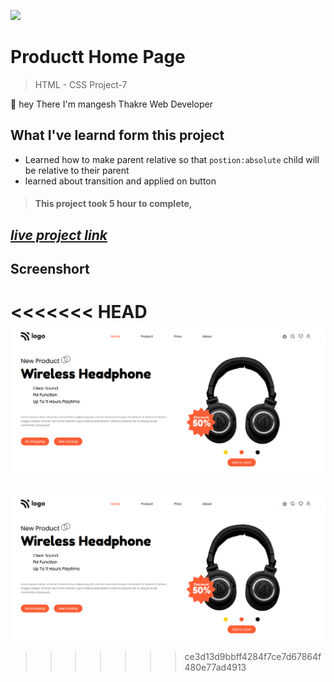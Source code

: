 ![](https://img.shields.io/badge/Live%20Project%207-Product%20Home%20Pagee-brightgreen)

# Productt Home Page
> HTML - CSS Project-7 

🙌 hey There I'm mangesh Thakre Web Developer 
##  What I've learnd form this project 
 
 - Learned how to make parent relative so that `postion:absolute` child will be relative to their parent
 - learned about transition and applied on button

> #### This project took 5 hour to complete, 

 ##  _[live project link](https://full-stack-js-html-css-project-7.netlify.app "HTML-CSS_Project-6" )_

## Screenshort
<<<<<<< HEAD
![alt text](https://github.com/MangeshThakre/HTML-CSS-Project-7/blob/master/porject-7.png)
=======
![alt text](https://github.com/MangeshThakre/HTML-CSS-Project-7/blob/master/porject-7.png)
>>>>>>> ce3d13d9bbff4284f7ce7d67864f480e77ad4913
